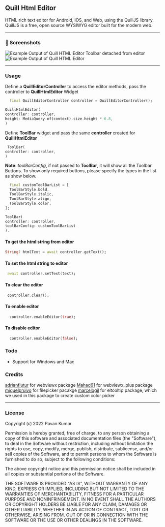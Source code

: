 
## Quill Html Editor

HTML rich text editor for Android, iOS, and Web, using the QuillJS library. QuillJS is a free, open source WYSIWYG editor built for the modern web.

------------
### 📸 Screenshots

![Example Output of Quill HTML Editor](https://github.com/the-airbender/quill_html_editor/blob/main/screenshots/screenshot1.png?raw=true)
Toolbar detached from editor
![Example Output of Quill HTML Editor](https://github.com/the-airbender/quill_html_editor/blob/main/screenshots/screenshot2.png?raw=true)

------------


### Usage

Define a **QuillEditorController** to access the editor methods, pass the controller to **QuillHtmlEditor** Widget
```dart
  final QuillEditorController controller = QuillEditorController();
```
```dart
QuillHtmlEditor(
controller: controller,
height: MediaQuery.of(context).size.height * 0.8,
)
```
Define **ToolBar** widget and pass the same **controller** created for **QuillHtmlEditor**
```dart
 ToolBar(
controller: controller,
)
```
**Note**: *toolBarConfig*, if not passed to **ToolBar**, it will show all the Toolbar Buttons. To show only required buttons, please specify the types in the list as show below.
```dart
  final customToolBarList = [
  ToolBarStyle.bold,
  ToolBarStyle.italic,
  ToolBarStyle.align,
  ToolBarStyle.color,
];

ToolBar(
controller: controller,
toolBarConfig: customToolBarList
),
```
#### To get the html string from editor
```dart
String? htmlText = await controller.getText();
```
#### To set the html string to editor
```dart
 await controller.setText(text);
```
#### To clear the editor
```dart
 controller.clear();
```

#### To enable editor
```dart
  controller.enableEditor(true);
```

#### To disable editor
```dart
  controller.enableEditor(false);
```

### Todo
- Support for Windows and Mac

### Credits
[adrianflutur](https://github.com/adrianflutur/webviewx "adrianflutur") for webviewx package
[Mahad61](https://github.com/Mahad61/webviewx_plus "Mahad61") for webviewx_plus package
[miguelpruivo](https://github.com/miguelpruivo/flutter_file_picker "file_picker") for filepicker pacakge
[marcelogil](https://github.com/marcelogil/el_tooltip "marcelogil") for eltooltip package, which we used in this package to create custom color picker

------------

### License


Copyright (c) 2022 Pavan Kumar

Permission is hereby granted, free of charge, to any person obtaining a copy
of this software and associated documentation files (the "Software"), to deal
in the Software without restriction, including without limitation the rights
to use, copy, modify, merge, publish, distribute, sublicense, and/or sell
copies of the Software, and to permit persons to whom the Software is
furnished to do so, subject to the following conditions:

The above copyright notice and this permission notice shall be included in all
copies or substantial portions of the Software.

THE SOFTWARE IS PROVIDED "AS IS", WITHOUT WARRANTY OF ANY KIND, EXPRESS OR
IMPLIED, INCLUDING BUT NOT LIMITED TO THE WARRANTIES OF MERCHANTABILITY,
FITNESS FOR A PARTICULAR PURPOSE AND NONINFRINGEMENT. IN NO EVENT SHALL THE
AUTHORS OR COPYRIGHT HOLDERS BE LIABLE FOR ANY CLAIM, DAMAGES OR OTHER
LIABILITY, WHETHER IN AN ACTION OF CONTRACT, TORT OR OTHERWISE, ARISING FROM,
OUT OF OR IN CONNECTION WITH THE SOFTWARE OR THE USE OR OTHER DEALINGS IN THE
SOFTWARE.

